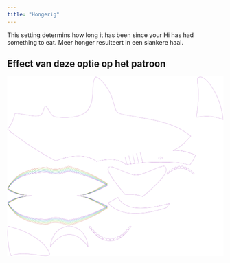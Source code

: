 ```yaml
---
title: "Hongerig"
---
```


This setting determins how long it has been since your Hi has had something to eat. Meer honger resulteert in een slankere haai.

## Effect van deze optie op het patroon

![Deze afbeelding toont het effect van deze optie door meerdere varianten die een andere waarde hebben voor deze optie te vervangen](hi_hungry_sample.svg "Effect van deze optie op het patroon")
